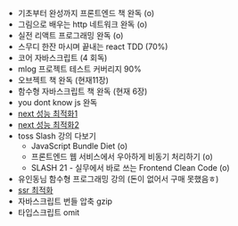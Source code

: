 - 기초부터 완성까지 프론트엔드 책 완독 (o)
- 그림으로 배우는 http 네트워크 완독 (o)
- 실전 리액트 프로그래밍 완독 (o)
- 스무디 한잔 마시며 끝내는 react TDD (70%)
- 코어 자바스크립트 (4 회독)
- mlog 프로젝트 테스트 커버리지 90%
- 오브젝트 책 완독 (현재11장)
- 함수형 자바스크립트 책 완독 (현재 6장)
- you dont know js 완독
- [next 성능 최적화1](https://youtu.be/hZr4J42JDoc)
- [next 성능 최적화2](https://www.youtube.com/watch?v=TOP33Kwa6Qg)
- toss Slash 강의 다보기
	- JavaScript Bundle Diet (o)
	- 프론트엔드 웹 서비스에서 우아하게 비동기 처리하기 (o)
	- SLASH 21 - 실무에서 바로 쓰는 Frontend Clean Code (o)
- 유인동님 함수형 프로그래밍 강의 (돈이 없어서 구매 못했음ㅎ)
- [ssr 최적화](https://www.ohmycrawl.com/next-js-server-side-rendering/)
- 자바스크립트 번들 압축 gzip
- 타입스크립트 omit